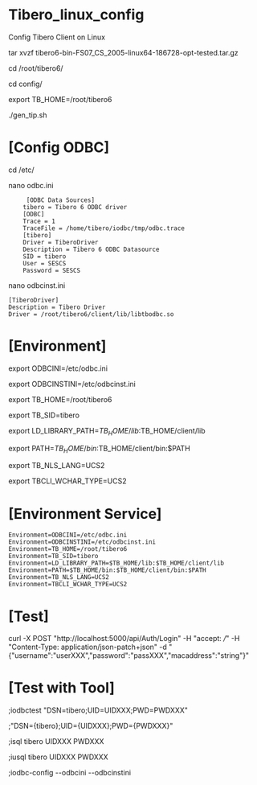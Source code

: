 # Tibero_linux_config
Config Tibero Client on Linux

tar xvzf tibero6-bin-FS07_CS_2005-linux64-186728-opt-tested.tar.gz 

cd /root/tibero6/

cd config/

export TB_HOME=/root/tibero6

./gen_tip.sh 

# [Config ODBC] 
 cd /etc/
 
 nano odbc.ini
 
		 [ODBC Data Sources]
		tibero = Tibero 6 ODBC driver
		[ODBC]
		Trace = 1
		TraceFile = /home/tibero/iodbc/tmp/odbc.trace
		[tibero]
		Driver = TiberoDriver
		Description = Tibero 6 ODBC Datasource
		SID = tibero
		User = SESCS
		Password = SESCS
    
nano odbcinst.ini 

	[TiberoDriver]
	Description = Tibero Driver
	Driver = /root/tibero6/client/lib/libtbodbc.so

# [Environment]
export ODBCINI=/etc/odbc.ini

export ODBCINSTINI=/etc/odbcinst.ini

export TB_HOME=/root/tibero6

export TB_SID=tibero

export LD_LIBRARY_PATH=$TB_HOME/lib:$TB_HOME/client/lib

export PATH=$TB_HOME/bin:$TB_HOME/client/bin:$PATH

export TB_NLS_LANG=UCS2

export TBCLI_WCHAR_TYPE=UCS2



# [Environment Service]

    Environment=ODBCINI=/etc/odbc.ini
    Environment=ODBCINSTINI=/etc/odbcinst.ini
    Environment=TB_HOME=/root/tibero6
    Environment=TB_SID=tibero
    Environment=LD_LIBRARY_PATH=$TB_HOME/lib:$TB_HOME/client/lib
    Environment=PATH=$TB_HOME/bin:$TB_HOME/client/bin:$PATH
    Environment=TB_NLS_LANG=UCS2
    Environment=TBCLI_WCHAR_TYPE=UCS2

# [Test]
curl -X POST "http://localhost:5000/api/Auth/Login" -H  "accept: */*" -H  "Content-Type: application/json-patch+json" -d "{\"username\":\"userXXX\",\"password\":\"passXXX\",\"macaddress\":\"string\"}"



# [Test with Tool]

;iodbctest "DSN=tibero;UID=UIDXXX;PWD=PWDXXX"

;"DSN={tibero};UID={UIDXXX};PWD={PWDXXX}"

;isql tibero UIDXXX PWDXXX

;iusql tibero UIDXXX PWDXXX

;iodbc-config --odbcini --odbcinstini

